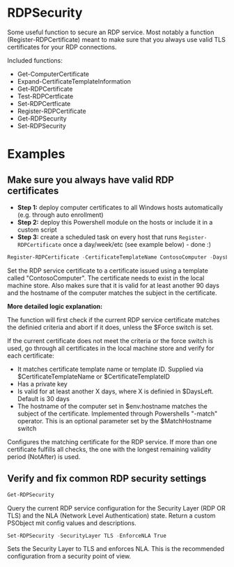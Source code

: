 # RDPSecurity

Some useful function to secure an RDP service. Most notably a function (Register-RDPCertificate) meant to make sure that you always use valid TLS certificates for your RDP connections.

Included functions:

- Get-ComputerCertificate
- Expand-CertificateTemplateInformation
- Get-RDPCertificate
- Test-RDPCertficate
- Set-RDPCertficate
- Register-RDPCertificate
- Get-RDPSecurity
- Set-RDPSecurity


# Examples

## Make sure you always have valid RDP certificates

- **Step 1:** deploy computer certificates to all Windows hosts automatically (e.g. through auto enrollment)
- **Step 2:** deploy this Powershell module on the hosts or include it in a custom script
- **Step 3:** create a scheduled task on every host that runs `Register-RDPCertificate` once a day/week/etc (see example below) - done :)


```Powershell
Register-RDPCertificate -CertificateTemplateName ContosoComputer -DaysLeft 40 -MatchHostname
```

Set the RDP service certificate to a certificate issued using a template called "ContosoComputer". The certificate needs to exist in the local machine store.
Also makes sure that it is valid for at least another 90 days and the hostname of the computer matches the subject in the certificate.

**More detailed logic explanation:**

The function will first check if the current RDP service certificate matches the definied criteria and abort if it does, unless the $Force switch is set. 

If the current certificate does not meet the criteria or the force switch is used, go through all certificates in the local machine store and verify for each certificate:

- It matches certificate template name or template ID. Supplied via $CertificateTemplateName or $CertificateTemplateID
- Has a private key
- Is valid for at least another X days, where X is definied in $DaysLeft. Default is 30 days
- The hostname of the computer set in $env:hostname matches the subject of the certificate. Implemented through Powershells "-match" operator.
    This is an optional parameter set by the $MatchHostname switch

Configures the matching certificate for the RDP service. If more than one certificate fulfills all checks, the one with the longest remaining validity period (NotAfter) is used.

## Verify and fix common RDP security settings

```Powershell
Get-RDPSecurity
```

Query the current RDP service configuration for the Security Layer (RDP OR TLS) and the NLA (Network Level Authentication) state. Return a custom PSObject mit config values and descriptions.

```Powershell
Set-RDPSecurity -SecurityLayer TLS -EnforceNLA True
```

Sets the Security Layer to TLS and enforces NLA. This is the recommended configuration from a security point of view.